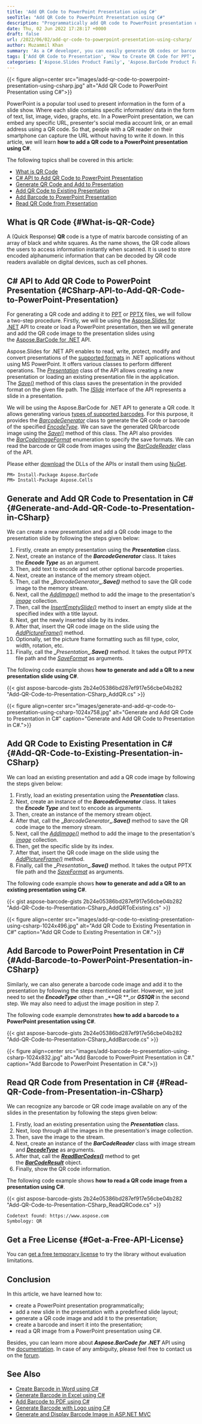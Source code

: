 ```yaml
---
title: 'Add QR Code to PowerPoint Presentation using C#'
seoTitle: "Add QR Code to PowerPoint Presentation using C#"
description: "Programmatically add QR code to PowerPoint presentation using C# with Aspose.BarCode for .NET API. Recognize and read barcodes from presentation using C#."
date: Thu, 02 Jun 2022 17:28:17 +0000
draft: false
url: /2022/06/02/add-qr-code-to-powerpoint-presentation-using-csharp/
author: Muzammil Khan
summary: 'As a C# developer, you can easily generate QR codes or barcodes and add to PowerPoint presentations programmatically without using MS PowerPoint. In this article, you will learn **how to add QR code to a PowerPoint presentation using C#**.'
tags: ['Add QR Code to Presentation', 'How to Create QR Code for PPT', 'QR Code PPT', 'QR Code PPTX', 'QR Code in C#', 'QR Code to PPTX C#', 'Read QR Code C#', 'Slide QR Code']
categories: ['Aspose.Slides Product Family', 'Aspose.BarCode Product Family']
---
```




{{< figure align=center src="images/add-qr-code-to-powerpoint-presentation-using-csharp.jpg" alt="Add QR Code to PowerPoint Presentation using C#">}}


PowerPoint is a popular tool used to present information in the form of a slide show. Where each slide contains specific information/ data in the form of text, list, image, video, graphs, etc. In a PowerPoint presentation, we can embed any specific URL, presenter's social media account link, or an email address using a QR code. So that, people with a QR reader on their smartphone can capture the URL without having to write it down. In this article, we will learn **how to add a QR code to a PowerPoint presentation using C#**.

The following topics shall be covered in this article:

*   [What is QR Code][1]
*   [C# API to Add QR Code to PowerPoint Presentation][2]
*   [Generate QR Code and Add to Presentation][3]
*   [Add QR Code to Existing Presentation][4]
*   [Add Barcode to PowerPoint Presentation][5]
*   [Read QR Code from Presentation][6]

## What is QR Code {#What-is-QR-Code}

A (Quick Response) **QR** code is a type of matrix barcode consisting of an array of black and white squares. As the name shows, the QR code allows the users to access information instantly when scanned. It is used to store encoded alphanumeric information that can be decoded by QR code readers available on digital devices, such as cell phones.

## C# API to Add QR Code to PowerPoint Presentation {#CSharp-API-to-Add-QR-Code-to-PowerPoint-Presentation}

For generating a QR code and adding it to [PPT][7] or [PPTX][8] files, we will follow a two-step procedure. Firstly, we will be using the [Aspose.Slides for .NET][9] API to create or load a PowerPoint presentation, then we will generate and add the QR code image to the presentation slides using the [Aspose.BarCode for .NET][10] API.

Aspose.Slides for .NET API enables to read, write, protect, modify and convert presentations of the [supported formats][11] in .NET applications without using MS PowerPoint. It offers various classes to perform different operations. The _[Presentation][12]_ class of the API allows creating a new presentation or loading an existing presentation file in the application. The _[Save()][13]_ method of this class saves the presentation in the provided format on the given file path. The _[ISlide][14]_ interface of the API represents a slide in a presentation.

We will be using the Aspose.BarCode for .NET API to generate a QR code. It allows generating various [types of supported barcodes][15]. For this purpose, it provides the _[BarcodeGenerator][16]_ class to generate the QR code or barcode of the specified _[EncodeType][17]_. We can save the generated QR/barcode image using the [_Save()_][18] method of this class. The API also provides the _[BarCodeImageFormat][19]_ enumeration to specify the save formats. We can read the barcode or QR code from images using the _[BarCodeReader][20]_ class of the API.

Please either [download][21] the DLLs of the APIs or install them using [NuGet][22].

```
PM> Install-Package Aspose.BarCode
PM> Install-Package Aspose.Cells
```

## Generate and Add QR Code to Presentation in C# {#Generate-and-Add-QR-Code-to-Presentation-in-CSharp}

We can create a new presentation and add a QR code image to the presentation slide by following the steps given below:

1.  Firstly, create an empty presentation using the **_Presentation_** class.
2.  Next, create an instance of the **_BarcodeGenerator_** class. It takes the _**Encode Type**_ as an argument.
3.  Then, add text to encode and set other optional barcode properties.
4.  Next, create an instance of the memory stream object.
5.  Then, call the **_**_BarcodeGenerator_**_**.**_Save()_** method to save the QR code image to the memory stream.
6.  Next, call the _[AddImage()][23]_ method to add the image to the presentation's _[image][24]_ collection.
7.  Then, call the _[InsertEmptySlide()][25]_ method to insert an empty slide at the specified index with a title layout.
8.  Next, get the newly inserted slide by its index.
9.  After that, insert the QR code image on the slide using the _[AddPictureFrame()][26]_ method.
10.  Optionally, set the picture frame formatting such as fill type, color, width, rotation, etc.
11.  Finally, call the **_**_Presentation_**_**.**_Save()_** method. It takes the output PPTX file path and the _[SaveFormat][27]_ as arguments.

The following code example shows **how to generate and add a QR to a new presentation slide using C#**.

{{< gist aspose-barcode-gists 2b24e05386bd287ef917e56cbe04b282 "Add-QR-Code-to-Presentation-CSharp_AddQR.cs" >}}



{{< figure align=center src="images/generate-and-add-qr-code-to-presentation-using-csharp-1024x758.jpg" alt="Generate and Add QR Code to Presentation in C#" caption="Generate and Add QR Code to Presentation in C#.">}}


## Add QR Code to Existing Presentation in C# {#Add-QR-Code-to-Existing-Presentation-in-CSharp}

We can load an existing presentation and add a QR code image by following the steps given below:

1.  Firstly, load an existing presentation using the **_Presentation_** class.
2.  Next, create an instance of the **_BarcodeGenerator_** class. It takes the _**Encode Type**_ and text to encode as arguments.
3.  Then, create an instance of the memory stream object.
4.  After that, call the **_**_BarcodeGenerator_**_**.**_Save()_** method to save the QR code image to the memory stream.
5.  Next, call the _[AddImage()][28]_ method to add the image to the presentation's _[image][29]_ collection.
6.  Then, get the specific slide by its index.
7.  After that, insert the QR code image on the slide using the _[AddPictureFrame()][30]_ method.
8.  Finally, call the **_**_Presentation_**_**.**_Save()_** method. It takes the output PPTX file path and the _[SaveFormat][31]_ as arguments.

The following code example shows **how to generate and add a QR to an existing presentation using C#**.

{{< gist aspose-barcode-gists 2b24e05386bd287ef917e56cbe04b282 "Add-QR-Code-to-Presentation-CSharp_AddQRToExisting.cs" >}}



{{< figure align=center src="images/add-qr-code-to-existing-presentation-using-csharp-1024x496.jpg" alt="Add QR Code to Existing Presentation in C#" caption="Add QR Code to Existing Presentation in C#.">}}


## Add Barcode to PowerPoint Presentation in C# {#Add-Barcode-to-PowerPoint-Presentation-in-CSharp}

Similarly, we can also generate a barcode code image and add it to the presentation by following the steps mentioned earlier. However, we just need to set the _**EncodeType**_ other than _**QR **_or **_GS1QR_** in the second step. We may also need to adjust the image position in step 7.

The following code example demonstrates **how to add a barcode to a PowerPoint presentation using C#**.

{{< gist aspose-barcode-gists 2b24e05386bd287ef917e56cbe04b282 "Add-QR-Code-to-Presentation-CSharp_AddBarcode.cs" >}}



{{< figure align=center src="images/add-barcode-to-presentation-using-csharp-1024x832.jpg" alt="Add Barcode to PowerPoint Presentation in C#." caption="Add Barcode to PowerPoint Presentation in C#.">}}


## Read QR Code from Presentation in C# {#Read-QR-Code-from-Presentation-in-CSharp}

We can recognize any barcode or QR code image available on any of the slides in the presentation by following the steps given below:

1.  Firstly, load an existing presentation using the **_Presentation_** class.
2.  Next, loop through all the images in the presentation's image collection.
3.  Then, save the image to the stream.
4.  Next, create an instance of the **_BarCodeReader_** class with image stream and **_[DecodeType][32]_** as arguments.
5.  After that, call the **_[ReadBarCodes()][33]_** method to get the **_[BarCodeResult][34]_** object.
6.  Finally, show the QR code information.

The following code example shows **how to read a QR code image from a presentation using C#**.

{{< gist aspose-barcode-gists 2b24e05386bd287ef917e56cbe04b282 "Add-QR-Code-to-Presentation-CSharp_ReadQRCode.cs" >}}

```
Codetext found: https://www.aspose.com
Symbology: QR
```

## Get a Free License {#Get-a-Free-API-License}

You can [get a free temporary license][35] to try the library without evaluation limitations.

## Conclusion

In this article, we have learned how to:

*   create a PowerPoint presentation programmatically;
*   add a new slide in the presentation with a predefined slide layout;
*   generate a QR code image and add it to the presentation;
*   create a barcode and insert it into the presentation;
*   read a QR image from a PowerPoint presentation using C#.

Besides, you can learn more about **_Aspose.BarCode for .NET_** API using the [documentation][36]. In case of any ambiguity, please feel free to contact us on the [forum][37].

## See Also

*   [Create Barcode in Word using C#][38]
*   [Generate Barcode in Excel using C#][39]
*   [Add Barcode to PDF using C#][40]
*   [Generate Barcode with Logo using C#][41]
*   [Generate and Display Barcode Image in ASP.NET MVC][42]




[1]: #What-is-QR-Code
[2]: #CSharp-API-to-Add-QR-Code-to-PowerPoint-Presentation
[3]: #Generate-and-Add-QR-Code-to-Presentation-in-CSharp
[4]: #Add-QR-Code-to-Existing-Presentation-in-CSharp
[5]: #Add-Barcode-to-PowerPoint-Presentation-in-CSharp
[6]: #Read-QR-Code-from-Presentation-in-CSharp
[7]: https://docs.fileformat.com/presentation/ppt/
[8]: https://docs.fileformat.com/presentation/pptx/
[9]: https://products.aspose.com/slides/net
[10]: https://products.aspose.com/barcode/net/
[11]: https://docs.aspose.com/slides/net/supported-file-formats/#supported-file-formats
[12]: https://apireference.aspose.com/slides/net/aspose.slides/presentation/
[13]: https://apireference.aspose.com/slides/net/aspose.slides/presentation/save/
[14]: https://apireference.aspose.com/slides/net/aspose.slides/islide/
[15]: https://docs.aspose.com/barcode/net/barcode-types-and-image-formats/
[16]: https://apireference.aspose.com/barcode/net/aspose.barcode.generation/barcodegenerator
[17]: https://apireference.aspose.com/barcode/net/aspose.barcode.generation/encodetypes
[18]: https://apireference.aspose.com/barcode/net/aspose.barcode.generation.barcodegenerator/save/methods/2
[19]: https://apireference.aspose.com/barcode/net/aspose.barcode.generation/barcodeimageformat/
[20]: https://apireference.aspose.com/barcode/net/aspose.barcode.barcoderecognition/barcodereader
[21]: https://downloads.aspose.com/barcode/net
[22]: https://www.nuget.org/packages/aspose.barcode
[23]: https://apireference.aspose.com/slides/net/aspose.slides/iimagecollection/addimage
[24]: https://apireference.aspose.com/slides/net/aspose.slides/presentation/images/
[25]: https://apireference.aspose.com/slides/net/aspose.slides/islidecollection/addemptyslide
[26]: https://apireference.aspose.com/slides/net/aspose.slides/ishapecollection/addpictureframe
[27]: https://apireference.aspose.com/slides/net/aspose.slides.export/saveformat/
[28]: https://apireference.aspose.com/slides/net/aspose.slides/iimagecollection/addimage
[29]: https://apireference.aspose.com/slides/net/aspose.slides/presentation/images/
[30]: https://apireference.aspose.com/slides/net/aspose.slides/ishapecollection/addpictureframe
[31]: https://apireference.aspose.com/slides/net/aspose.slides.export/saveformat/
[32]: https://apireference.aspose.com/barcode/net/aspose.barcode.barcoderecognition/barcodereader/constructors/2
[33]: https://apireference.aspose.com/barcode/net/aspose.barcode.barcoderecognition/barcodereader/methods/readbarcodes
[34]: https://apireference.aspose.com/barcode/net/aspose.barcode.barcoderecognition/barcoderesult
[35]: https://purchase.aspose.com/temporary-license
[36]: https://docs.aspose.com/barcode/net/
[37]: https://forum.aspose.com/c/barcode/13
[38]: https://blog.aspose.com/2022/05/31/create-barcode-in-word-documents-using-csharp/
[39]: https://blog.aspose.com/2022/05/26/generate-barcode-in-excel-using-csharp/
[40]: https://blog.aspose.com/2022/05/14/add-barcode-to-pdf-using-csharp/
[41]: https://blog.aspose.com/2022/04/23/generate-barcode-with-logo-using-csharp/
[42]: https://blog.aspose.com/2022/04/04/generate-and-display-barcode-image-in-asp-net-mvc/




